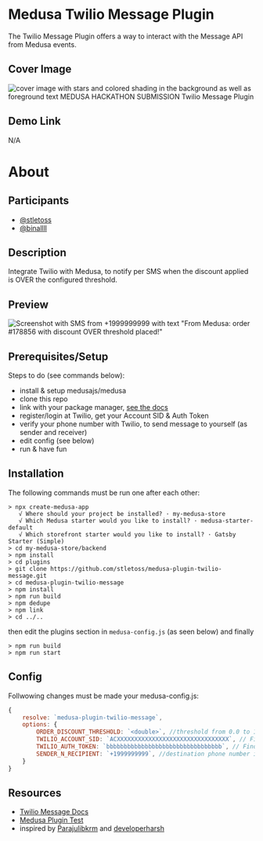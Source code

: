 # Medusa Twilio Message Plugin

The Twilio Message Plugin offers a way to interact with the Message API from Medusa events.

## Cover Image
![cover image with stars and colored shading in the background as well as foreground text MEDUSA HACKATHON SUBMISSION Twilio Message Plugin](https://user-images.githubusercontent.com/116348315/197195527-6768341b-f51f-4f17-bdce-aa36bee253ed.png)

## Demo Link
N/A

# About

## Participants
 - [@stletoss](https://github.com/stletoss)
 - [@binallll](https://github.com/binallll)

## Description
Integrate Twilio with Medusa, to notify per SMS when the discount applied is OVER the configured threshold.

## Preview
![Screenshot with SMS from +1999999999 with text "From Medusa: order #178856 with discount OVER threshold placed!"](https://user-images.githubusercontent.com/116348315/197383367-3318aa05-5854-4cce-a829-4e0b8a36c2b6.png)

## Prerequisites/Setup
Steps to do (see commands below):
 - install & setup medusajs/medusa
 - clone this repo
 - link with your package manager, [see the docs](https://docs.medusajs.com/advanced/backend/plugins/create/#test-your-plugin)
 - register/login at Twilio, get your Account SID & Auth Token
 - verify your phone number with Twilio, to send message to yourself (as sender and receiver)
 - edit config (see below)
 - run & have fun
 
## Installation
The following commands must be run one after each other:
```
> npx create-medusa-app
   √ Where should your project be installed? · my-medusa-store
   √ Which Medusa starter would you like to install? · medusa-starter-default
   √ Which storefront starter would you like to install? · Gatsby Starter (Simple)
> cd my-medusa-store/backend
> npm install
> cd plugins
> git clone https://github.com/stletoss/medusa-plugin-twilio-message.git
> cd medusa-plugin-twilio-message
> npm install
> npm run build
> npm dedupe
> npm link
> cd ../..
```
then edit the plugins section in `medusa-config.js` (as seen below) and finally
```
> npm run build
> npm run start
```

## Config
Follwowing changes must be made your medusa-config.js:
```js
{
	resolve: `medusa-plugin-twilio-message`,
	options: {
		ORDER_DISCOUNT_THRESHOLD: `<double>`, //threshold from 0.0 to 1.0
		TWILIO_ACCOUNT_SID: `ACXXXXXXXXXXXXXXXXXXXXXXXXXXXXXXXX`, // Find your Account SID at twilio.com/console
		TWILIO_AUTH_TOKEN: `bbbbbbbbbbbbbbbbbbbbbbbbbbbbbbbbb`, // Find your Auth Token at twilio.com/console
		SENDER_N_RECIPIENT: `+1999999999`, //destination phone number in E.164 format
	}
}
```

## Resources
 - [Twilio Message Docs](https://www.twilio.com/docs/sms/api/message-resource#create-a-message-resource)
 - [Medusa Plugin Test](https://docs.medusajs.com/advanced/backend/plugins/create/#test-your-plugin)
 - inspired by [Parajulibkrm](https://github.com/Parajulibkrm/medusa-plugin-teams-notification) and [developerharsh](https://github.com/developerharsh/Iot-with-twilio-code)
